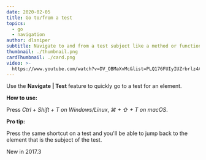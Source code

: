 ```yaml
---
date: 2020-02-05
title: Go to/from a test
topics:
  - go
  - navigation
author: dlsniper
subtitle: Navigate to and from a test subject like a method or function
thumbnail: ./thumbnail.png
cardThumbnail: ./card.png
video: >-
  https://www.youtube.com/watch?v=DV_OBMaXvMc&list=PLQ176FUIyIUZrbrlz4AY1V8VzBJKZyVlW&index=67
---
```


Use the **Navigate | Test** feature to quickly go to a test for an element.

**How to use:**

Press _Ctrl + Shift + T on Windows/Linux_, _⌘ + ⇧ + T on macOS_.

**Pro tip:**

Press the same shortcut on a test and you'll be able to jump back to the element that is the subject of the test.

<span class="tag is-rounded">New in 2017.3</span>
